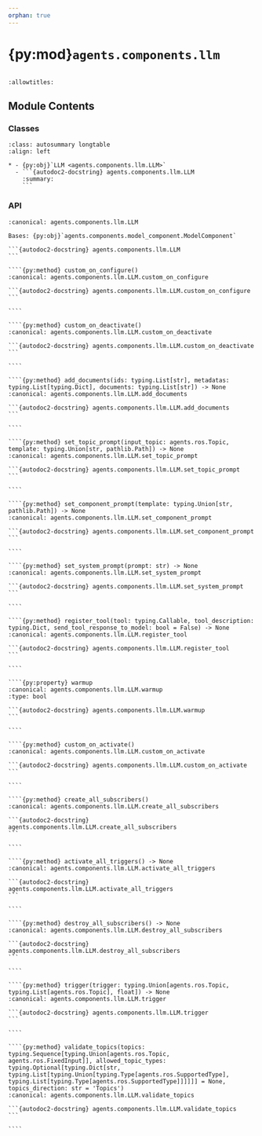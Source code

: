 ```yaml
---
orphan: true
---
```


# {py:mod}`agents.components.llm`

```{py:module} agents.components.llm
```

```{autodoc2-docstring} agents.components.llm
:allowtitles:
```

## Module Contents

### Classes

````{list-table}
:class: autosummary longtable
:align: left

* - {py:obj}`LLM <agents.components.llm.LLM>`
  - ```{autodoc2-docstring} agents.components.llm.LLM
    :summary:
    ```
````

### API

`````{py:class} LLM(*, inputs: typing.List[typing.Union[agents.ros.Topic, agents.ros.FixedInput]], outputs: typing.List[agents.ros.Topic], model_client: agents.clients.model_base.ModelClient, config: typing.Optional[agents.config.LLMConfig] = None, db_client: typing.Optional[agents.clients.db_base.DBClient] = None, trigger: typing.Union[agents.ros.Topic, typing.List[agents.ros.Topic], float] = 1.0, component_name: str, **kwargs)
:canonical: agents.components.llm.LLM

Bases: {py:obj}`agents.components.model_component.ModelComponent`

```{autodoc2-docstring} agents.components.llm.LLM
```

````{py:method} custom_on_configure()
:canonical: agents.components.llm.LLM.custom_on_configure

```{autodoc2-docstring} agents.components.llm.LLM.custom_on_configure
```

````

````{py:method} custom_on_deactivate()
:canonical: agents.components.llm.LLM.custom_on_deactivate

```{autodoc2-docstring} agents.components.llm.LLM.custom_on_deactivate
```

````

````{py:method} add_documents(ids: typing.List[str], metadatas: typing.List[typing.Dict], documents: typing.List[str]) -> None
:canonical: agents.components.llm.LLM.add_documents

```{autodoc2-docstring} agents.components.llm.LLM.add_documents
```

````

````{py:method} set_topic_prompt(input_topic: agents.ros.Topic, template: typing.Union[str, pathlib.Path]) -> None
:canonical: agents.components.llm.LLM.set_topic_prompt

```{autodoc2-docstring} agents.components.llm.LLM.set_topic_prompt
```

````

````{py:method} set_component_prompt(template: typing.Union[str, pathlib.Path]) -> None
:canonical: agents.components.llm.LLM.set_component_prompt

```{autodoc2-docstring} agents.components.llm.LLM.set_component_prompt
```

````

````{py:method} set_system_prompt(prompt: str) -> None
:canonical: agents.components.llm.LLM.set_system_prompt

```{autodoc2-docstring} agents.components.llm.LLM.set_system_prompt
```

````

````{py:method} register_tool(tool: typing.Callable, tool_description: typing.Dict, send_tool_response_to_model: bool = False) -> None
:canonical: agents.components.llm.LLM.register_tool

```{autodoc2-docstring} agents.components.llm.LLM.register_tool
```

````

````{py:property} warmup
:canonical: agents.components.llm.LLM.warmup
:type: bool

```{autodoc2-docstring} agents.components.llm.LLM.warmup
```

````

````{py:method} custom_on_activate()
:canonical: agents.components.llm.LLM.custom_on_activate

```{autodoc2-docstring} agents.components.llm.LLM.custom_on_activate
```

````

````{py:method} create_all_subscribers()
:canonical: agents.components.llm.LLM.create_all_subscribers

```{autodoc2-docstring} agents.components.llm.LLM.create_all_subscribers
```

````

````{py:method} activate_all_triggers() -> None
:canonical: agents.components.llm.LLM.activate_all_triggers

```{autodoc2-docstring} agents.components.llm.LLM.activate_all_triggers
```

````

````{py:method} destroy_all_subscribers() -> None
:canonical: agents.components.llm.LLM.destroy_all_subscribers

```{autodoc2-docstring} agents.components.llm.LLM.destroy_all_subscribers
```

````

````{py:method} trigger(trigger: typing.Union[agents.ros.Topic, typing.List[agents.ros.Topic], float]) -> None
:canonical: agents.components.llm.LLM.trigger

```{autodoc2-docstring} agents.components.llm.LLM.trigger
```

````

````{py:method} validate_topics(topics: typing.Sequence[typing.Union[agents.ros.Topic, agents.ros.FixedInput]], allowed_topic_types: typing.Optional[typing.Dict[str, typing.List[typing.Union[typing.Type[agents.ros.SupportedType], typing.List[typing.Type[agents.ros.SupportedType]]]]]] = None, topics_direction: str = 'Topics')
:canonical: agents.components.llm.LLM.validate_topics

```{autodoc2-docstring} agents.components.llm.LLM.validate_topics
```

````

`````
